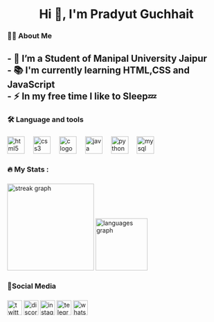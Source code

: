 <h1 align="center">Hi 👋, I'm Pradyut Guchhait</h1>

###

<h3 align="left">👩‍💻  About Me</h3>

###

<h2 align="left">- 🔭 I’m a Student of Manipal University Jaipur<br>- 📚 I'm currently learning HTML,CSS and JavaScript<br>- ⚡ In my free time I like to Sleep💤</h2>

###

<h3 align="left">🛠 Language and tools</h3>

###

<div align="left">
  <img src="https://skillicons.dev/icons?i=html" height="40" alt="html5 logo"  />
  <img width="12" />
  <img src="https://skillicons.dev/icons?i=css" height="40" alt="css3 logo"  />
  <img width="12" />
  <img src="https://skillicons.dev/icons?i=c" height="40" alt="c logo"  />
  <img width="12" />
  <img src="https://skillicons.dev/icons?i=java" height="40" alt="java logo"  />
  <img width="12" />
  <img src="https://skillicons.dev/icons?i=py" height="40" alt="python logo"  />
  <img width="12" />
  <img src="https://skillicons.dev/icons?i=mysql" height="40" alt="mysql logo"  />
</div>

###

<h3 align="left">🔥   My Stats :</h3>

###

<div align="left">
  <img src="https://streak-stats.demolab.com?user=Monarch010&locale=en&mode=daily&theme=github_dark&hide_border=true&border_radius=5&order=3" height="200" alt="streak graph"  />
  <img src="https://github-readme-stats.vercel.app/api/top-langs?username=Monarch010&locale=en&hide_title=false&layout=compact&card_width=320&langs_count=7&theme=github_dark&hide_border=true&order=2" height="120" alt="languages graph"  />
</div>

###

<h3 align="left">🔗Social Media</h3>

###

<div align="left">
  <img src="https://img.shields.io/static/v1?message=Twitter&logo=twitter&label=&color=1DA1F2&logoColor=white&labelColor=&style=for-the-badge" height="34" alt="twitter logo"  />
  <img src="https://img.shields.io/static/v1?message=Discord&logo=discord&label=&color=7289DA&logoColor=white&labelColor=&style=for-the-badge" height="34" alt="discord logo"  />
  <img src="https://img.shields.io/static/v1?message=Instagram&logo=instagram&label=&color=E4405F&logoColor=white&labelColor=&style=for-the-badge" height="34" alt="instagram logo"  />
  <img src="https://img.shields.io/static/v1?message=Telegram&logo=telegram&label=&color=2CA5E0&logoColor=white&labelColor=&style=for-the-badge" height="34" alt="telegram logo"  />
  <img src="https://img.shields.io/static/v1?message=Whatsapp&logo=whatsapp&label=&color=25D366&logoColor=white&labelColor=&style=for-the-badge" height="34" alt="whatsapp logo"  />
</div>

###
